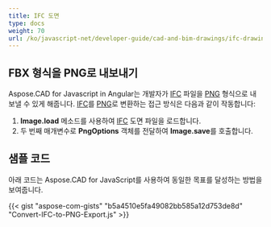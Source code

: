 ```yaml
---
title: IFC 도면
type: docs
weight: 70
url: /ko/javascript-net/developer-guide/cad-and-bim-drawings/ifc-drawings/
---
```


## **FBX 형식을 PNG로 내보내기**

Aspose.CAD for Javascript in Angular는 개발자가 [IFC](https://docs.fileformat.com/cad/ifc/) 파일을 [PNG](https://docs.fileformat.com/image/png/) 형식으로 내보낼 수 있게 해줍니다.
[IFC](https://docs.fileformat.com/cad/ifc/)를 [PNG](https://docs.fileformat.com/image/png/)로 변환하는 접근 방식은 다음과 같이 작동합니다:

1. **Image.load** 메소드를 사용하여 [IFC](https://docs.fileformat.com/cad/ifc/) 도면 파일을 로드합니다.
1. 두 번째 매개변수로 **PngOptions** 객체를 전달하여 **Image.save**를 호출합니다.

## 샘플 코드

아래 코드는 Aspose.CAD for JavaScript를 사용하여 동일한 목표를 달성하는 방법을 보여줍니다.

{{< gist "aspose-com-gists" "b5a4510e5fa49082bb585a12d753de8d" "Convert-IFC-to-PNG-Export.js" >}}
